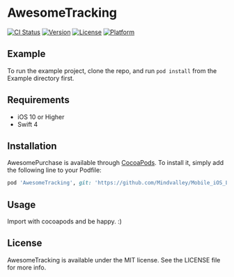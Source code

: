 # AwesomeTracking

[![CI Status](https://img.shields.io/travis/evandro@itsdayoff.com/AwesomeTracking.svg?style=flat)](https://travis-ci.org/evandro@itsdayoff.com/AwesomeTracking)
[![Version](https://img.shields.io/cocoapods/v/AwesomeTracking.svg?style=flat)](https://cocoapods.org/pods/AwesomeTracking)
[![License](https://img.shields.io/cocoapods/l/AwesomeTracking.svg?style=flat)](https://cocoapods.org/pods/AwesomeTracking)
[![Platform](https://img.shields.io/cocoapods/p/AwesomeTracking.svg?style=flat)](https://cocoapods.org/pods/AwesomeTracking)

## Example

To run the example project, clone the repo, and run `pod install` from the Example directory first.

## Requirements

- iOS 10 or Higher
- Swift 4

## Installation

AwesomePurchase is available through [CocoaPods](http://cocoapods.org). To install
it, simply add the following line to your Podfile:

```ruby
pod 'AwesomeTracking', git: 'https://github.com/Mindvalley/Mobile_iOS_Library_AwesomeTracking', tag: '0.1.4'
```
## Usage

Import with cocoapods and be happy. :)

## License

AwesomeTracking is available under the MIT license. See the LICENSE file for more info.

